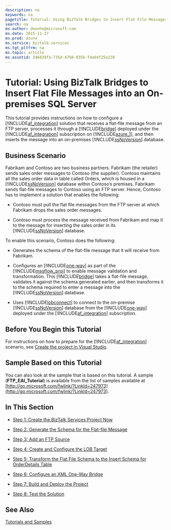 ```yaml
---
description: na
keywords: na
pagetitle: Tutorial: Using BizTalk Bridges to Insert Flat File Messages into an On-premises SQL Server
search: na
ms.author: deonhe@microsoft.com
ms.date: 2015-11-27
ms.prod: azure
ms.service: biztalk-services
ms.tgt_pltfrm: na
ms.topic: article
ms.assetid: 346839fa-735d-4760-835b-f4a04f25a228
---
```

# Tutorial: Using BizTalk Bridges to Insert Flat File Messages into an On-premises SQL Server
This tutorial provides instructions on how to configure a [!INCLUDE[af_integration](/Token/af_integration_md.md)] solution that receives a flat-file message from an FTP server, processes it through a [!INCLUDE[bridge](/Token/bridge_md.md)] deployed under the [!INCLUDE[af_integration](/Token/af_integration_md.md)] subscription on [!INCLUDE[azure_1](/Token/azure_1_md.md)], and then inserts the message into an on-premises [!INCLUDE[ssNoVersion](/Token/ssNoVersion_md.md)] database.

## Business Scenario
Fabrikam and Contoso are two business partners. Fabrikam (the retailer) sends sales order messages to Contoso (the supplier). Contoso maintains all the sales order data in table called Orders, which is housed in a [!INCLUDE[ssNoVersion](/Token/ssNoVersion_md.md)] database within Contoso’s premises. Fabrikam sends flat-file messages to Contoso using an FTP server. Hence, Contoso has to implement a solution that enables the following:

- Contoso must pull the flat file messages from the FTP server at which Fabrikam drops the sales order messages.

- Contoso must process the message received from Fabrikam and map it to the message for inserting the sales order in its [!INCLUDE[ssNoVersion](/Token/ssNoVersion_md.md)] database.

To enable this scenario, Contoso does the following:

- Generates the schema of the flat-file message that it will receive from Fabrikam.

- Configures an [!INCLUDE[one-way](/Token/one-way_md.md)] as part of the [!INCLUDE[msgflow_proj](/Token/msgflow_proj_md.md)] to enable message validation and transformation. This [!INCLUDE[bridge](/Token/bridge_md.md)] takes a flat-file message, validates it against the schema generated earlier, and then transforms it to the schema required to enter a message into the [!INCLUDE[ssNoVersion](/Token/ssNoVersion_md.md)] database.

- Uses [!INCLUDE[lobconnect](/Token/lobconnect_md.md)] to connect to the on-premise [!INCLUDE[ssNoVersion](/Token/ssNoVersion_md.md)] database from the [!INCLUDE[one-way](/Token/one-way_md.md)] deployed under the [!INCLUDE[af_integration](/Token/af_integration_md.md)] subscription.

## Before You Begin this Tutorial
For instructions on how to prepare for the [!INCLUDE[af_integration](/Token/af_integration_md.md)] scenario, see [Create the project in Visual Studio](/Topic/Create_the_project_in_Visual_Studio.md).

## Sample Based on this Tutorial
You can also look at the sample that is based on this tutorial. A sample (**FTP_EAI_Tutorial**) is available from the list of samples available at [http://go.microsoft.com/fwlink/?LinkId=247973](http://go.microsoft.com/fwlink/?LinkId=247973).

## In This Section

- [Step 1: Create the BizTalk Services Project Now](/Topic/Step_1__Create_the_BizTalk_Services_Project_Now.md)

- [Step 2: Generate the Schema for the Flat-file Message](/Topic/Step_2__Generate_the_Schema_for_the_Flat-file_Message.md)

- [Step 3: Add an FTP Source](/Topic/Step_3__Add_an_FTP_Source.md)

- [Step 4: Create and Configure the LOB Target](/Topic/Step_4__Create_and_Configure_the_LOB_Target.md)

- [Step 5: Transform the Flat File Schema to the Insert Schema for OrderDetails Table](/Topic/Step_5__Transform_the_Flat_File_Schema_to_the_Insert_Schema_for_OrderDetails_Table.md)

- [Step 6: Configure an XML One-Way Bridge](/Topic/Step_6__Configure_an_XML_One-Way_Bridge.md)

- [Step 7: Build and Deploy the Project](/Topic/Step_7__Build_and_Deploy_the_Project.md)

- [Step 8: Test the Solution](/Topic/Step_8__Test_the_Solution.md)

## See Also
[Tutorials and Samples](/Topic/Tutorials_and_Samples.md)

